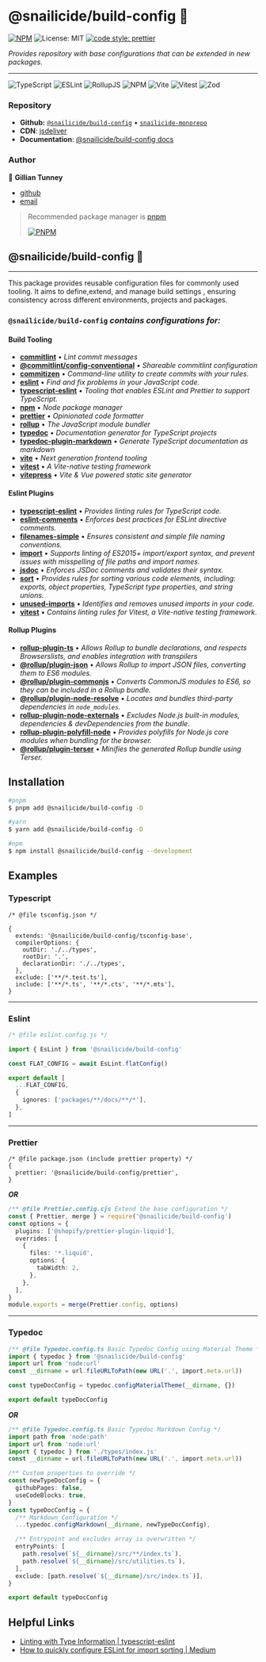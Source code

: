 # @snailicide/build-config 🐌

[![NPM](https://img.shields.io/npm/v/@snailicide/build-config)](http://www.npmjs.com/package/@snailicide/build-config)
![License: MIT](https://img.shields.io/npm/l/@snailicide/build-config)
[![code style: prettier](https://img.shields.io/badge/code_style-prettier-ff69b4.svg?style=flat-square)](https://github.com/prettier/prettier)

_Provides repository with base configurations that can be extended in new
packages._

---

![TypeScript](https://img.shields.io/badge/typescript-%23007ACC.svg?style=for-the-badge&logo=typescript&logoColor=white)
![ESLint](https://img.shields.io/badge/ESLint-4B3263?style=for-the-badge&logo=eslint&logoColor=white)
![RollupJS](https://img.shields.io/badge/RollupJS-ef3335?style=for-the-badge&logo=rollup.js&logoColor=white)
![NPM](https://img.shields.io/badge/NPM-%23CB3837.svg?style=for-the-badge&logo=npm&logoColor=white)
![Vite](https://img.shields.io/badge/vite-%23646CFF.svg?style=for-the-badge&logo=vite&logoColor=white)
![Vitest](https://img.shields.io/badge/vitest-6E9F18?style=for-the-badge&logo=vitest&logoColor=white)
![Zod](https://img.shields.io/badge/zod-%233068b7.svg?style=for-the-badge&logo=zod&logoColor=white)

### Repository

- **Github:**
  [`@snailicide/build-config`](https://github.com/gbtunney/snailicide-monorepo/tree/main/packages/build-config)
  • [`snailicide-monorepo`](https://github.com/gbtunney/snailicide-monorepo.git)
- **CDN**:
  [jsdeliver](https://cdn.jsdelivr.net/npm/@snailicide/build-config/dist/index.min.js)
- **Documentation**:
  [@snailicide/build-config docs](https://build-config.snailicide.com)

### Author

👤 **Gillian Tunney**

- [github](https://github.com/gbtunney)
- [email](mailto:gbtunney@mac.com)

> Recommended package manager is [pnpm](http://pnpm.io)
>
> [![PNPM](https://img.shields.io/badge/pnpm-%234a4a4a.svg?style=for-the-badge&logo=pnpm&logoColor=f69220)](http://pnpm.io)

## @snailicide/build-config 🐌

---

This package provides reusable configuration files for commonly used tooling. It
aims to define,extend, and manage build settings , ensuring consistency across
different environments, projects and packages.

### `@snailicide/build-config` _contains configurations for:_

#### Build Tooling

- [**commitlint**](https://commitlint.js.org/#/) • _Lint commit messages_
- [**@commitlint/config-conventional**](https://www.npmjs.com/package/@commitlint/config-conventional)
  • _Shareable commitlint configuration_
- [**commitizen**](https://commitizen-tools.github.io/commitizen/) •
  _Command-line utility to create commits with your rules._
- [**eslint**](https://eslint.org/) • _Find and fix problems in your JavaScript
  code._
- [**typescript-eslint**](https://typescript-eslint.io/getting-started/) •
  _Tooling that enables ESLint and Prettier to support TypeScript._
- [**npm**](https://www.npmjs.com/) • _Node package manager_
- [**prettier**](https://prettier.io/) • _Opinionated code formatter_
- [**rollup**](https://rollupjs.org/guide/en/) • _The JavaScript module bundler_
- [**typedoc**](https://typedoc.org/) • _Documentation generator for TypeScript
  projects_
- [**typedoc-plugin-markdown**](https://typedoc-plugin-markdown.org/) •
  _Generate TypeScript documentation as markdown_
- [**vite**](https://vitejs.dev/) • _Next generation frontend tooling_
- [**vitest**](https://vitest.dev/) • _A Vite-native testing framework_
- [**vitepress**](https://vitepress.dev/) • _Vite & Vue powered static site
  generator_

#### Eslint Plugins

- [**typescript-eslint**](https://typescript-eslint.io/packages/typescript-eslint/)
  • _Provides linting rules for TypeScript code._
- [**eslint-comments**](https://www.npmjs.com/package/eslint-plugin-eslint-comments)
  • _Enforces best practices for ESLint directive comments._
- [**filenames-simple**](https://www.npmjs.com/package/eslint-plugin-filenames-simple)
  • _Ensures consistent and simple file naming conventions._
- [**import**](https://www.npmjs.com/package/eslint-plugin-import) • _Supports
  linting of ES2015+ import/export syntax, and prevent issues with misspelling
  of file paths and import names._
- [**jsdoc**](https://www.npmjs.com/package/eslint-plugin-jsdoc) • _Enforces
  JSDoc comments and validates their syntax._
- [**sort**](https://www.npmjs.com/package/eslint-plugin-sort) • _Provides rules
  for sorting various code elements, including: exports, object properties,
  TypeScript type properties, and string unions._
- [**unused-imports**](https://www.npmjs.com/package/eslint-plugin-unused-imports)
  • _Identifies and removes unused imports in your code._
- [**vitest**](https://www.npmjs.com/package/eslint-plugin-vitest) • _Contains
  linting rules for Vitest, a Vite-native testing framework._

#### Rollup Plugins

- [**rollup-plugin-ts**](https://www.npmjs.com/package/rollup-plugin-ts) •
  _Allows Rollup to bundle declarations, and respects Browserslists, and enables
  integration with transpilers_
- [**@rollup/plugin-json**](https://www.npmjs.com/package/@rollup/plugin-json) •
  _Allows Rollup to import JSON files, converting them to ES6 modules._
- [**@rollup/plugin-commonjs**](https://www.npmjs.com/package/@rollup/plugin-commonjs)
  • _Converts CommonJS modules to ES6, so they can be included in a Rollup
  bundle._
- [**@rollup/plugin-node-resolve**](https://www.npmjs.com/package/@rollup/plugin-node-resolve)
  • _Locates and bundles third-party dependencies in `node_modules`._
- [**rollup-plugin-node-externals**](https://www.npmjs.com/package/rollup-plugin-node-externals)
  • _Excludes Node.js built-in modules, dependencies & devDependencies from the
  bundle._
- [**rollup-plugin-polyfill-node**](https://www.npmjs.com/package/rollup-plugin-polyfill-node)
  • _Provides polyfills for Node.js core modules when bundling for the browser._
- [**@rollup/plugin-terser**](https://www.npmjs.com/package/@rollup/plugin-terser)
  • _Minifies the generated Rollup bundle using Terser._

## Installation

```sh
#pnpm
$ pnpm add @snailicide/build-config -D

#yarn
$ yarn add @snailicide/build-config -D

#npm
$ npm install @snailicide/build-config --development
```

## Examples

### Typescript

```json5
/* @file tsconfig.json */

{
  extends: '@snailicide/build-config/tsconfig-base',
  compilerOptions: {
    outDir: './../types',
    rootDir: '.',
    declarationDir: './../types',
  },
  exclude: ['**/*.test.ts'],
  include: ['**/*.ts', '**/*.cts', '**/*.mts'],
}
```

---

### Eslint

```ts
/* @file eslint.config.js */

import { EsLint } from '@snailicide/build-config'

const FLAT_CONFIG = await EsLint.flatConfig()

export default [
  ...FLAT_CONFIG,
  {
    ignores: ['packages/**/docs/**/*'],
  },
]
```

---

### Prettier

```json5
/* @file package.json (include prettier property) */
{
  prettier: '@snailicide/build-config/prettier',
}
```

**_OR_**

```ts
/** @file Prettier.config.cjs Extend the base configuration */
const { Prettier, merge } = require('@snailicide/build-config')
const options = {
  plugins: ['@shopify/prettier-plugin-liquid'],
  overrides: [
    {
      files: '*.liquid',
      options: {
        tabWidth: 2,
      },
    },
  ],
}
module.exports = merge(Prettier.config, options)
```

---

### Typedoc

```ts
/** @file Typedoc.config.ts Basic Typedoc Config using Material Theme */
import { typedoc } from '@snailicide/build-config'
import url from 'node:url'
const __dirname = url.fileURLToPath(new URL('.', import.meta.url))

const typeDocConfig = typedoc.configMaterialTheme(__dirname, {})

export default typeDocConfig
```

**_OR_**

```ts
/** @file Typedoc.config.ts Basic Typedoc Markdown Config */
import path from 'node:path'
import url from 'node:url'
import { typedoc } from './types/index.js'
const __dirname = url.fileURLToPath(new URL('.', import.meta.url))

/** Custom properties to override */
const newTypeDocConfig = {
  githubPages: false,
  useCodeBlocks: true,
}
const typeDocConfig = {
  /** Markdown Configuration */
  ...typedoc.configMarkdown(__dirname, newTypeDocConfig),

  /** Entrypoint and excludes array is overwritten */
  entryPoints: [
    path.resolve(`${__dirname}/src/**/index.ts`),
    path.resolve(`${__dirname}/src/utilities.ts`),
  ],
  exclude: [path.resolve(`${__dirname}/src/index.ts`)],
}

export default typeDocConfig
```

## Helpful Links

- [Linting with Type Information | typescript-eslint](https://typescript-eslint.io/getting-started/typed-linting)
- [How to quickly configure ESLint for import sorting | Medium](https://medium.com/@diballesteros/how-to-quickly-configure-eslint-for-import-sorting-3a4017bd4853)
